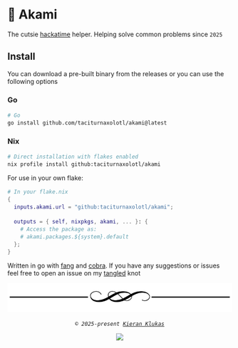 # 🌷 Akami

The cutsie [hackatime](https://hackatime.hackclub.com/) helper. Helping solve common problems since `2025`  

## Install

You can download a pre-built binary from the releases or you can use the following options

### Go

```bash
# Go
go install github.com/taciturnaxolotl/akami@latest
```

### Nix

```bash
# Direct installation with flakes enabled
nix profile install github:taciturnaxolotl/akami
```

For use in your own flake:

```nix
# In your flake.nix
{
  inputs.akami.url = "github:taciturnaxolotl/akami";

  outputs = { self, nixpkgs, akami, ... }: {
    # Access the package as:
    # akami.packages.${system}.default
  };
}
```

Written in go with [fang](https://github.com/charmbracelet/fang) and [cobra](https://github.com/spf13/cobra). If you have any suggestions or issues feel free to open an issue on my [tangled](https://tangled.sh/@dunkirk.sh/akami) knot

<p align="center">
	<img src="https://raw.githubusercontent.com/taciturnaxolotl/carriage/master/.github/images/line-break.svg" />
</p>

<p align="center">
	<i><code>&copy 2025-present <a href="https://github.com/taciturnaxolotl">Kieran Klukas</a></code></i>
</p>

<p align="center">
	<a href="https://github.com/taciturnaxolotl/akami/blob/master/LICENSE.md"><img src="https://img.shields.io/static/v1.svg?style=for-the-badge&label=License&message=MIT&logoColor=d9e0ee&colorA=363a4f&colorB=b7bdf8"/></a>
</p>

